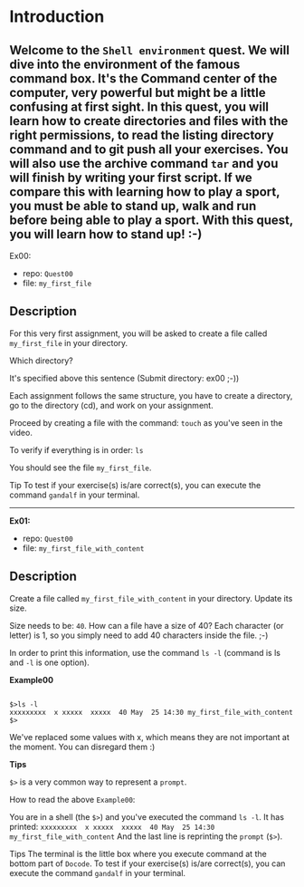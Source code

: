 # Introduction

Welcome to the `Shell environment` quest.
We will dive into the environment of the famous command box. It's the Command center of the computer, very powerful but might be a little confusing at first sight.
In this quest, you will learn how to create directories and files with the right permissions, to read the listing directory command and to git push all your exercises.
You will also use the archive command `tar` and you will finish by writing your first script. If we compare this with learning how to play a sport, you must be able to stand up, walk and run before being able to play a sport. With this quest, you will learn how to stand up! :-)
---------------------------------------------------------------------------------------------------------------------------------------------------------------------------------------
Ex00:

+ repo: `Quest00`
+ file: `my_first_file`

## Description

For this very first assignment, you will be asked to create a file called `my_first_file` in your directory.

Which directory?

It's specified above this sentence (Submit directory: ex00 ;-))

Each assignment follows the same structure, you have to create a directory, go to the directory (cd), and work on your assignment.

Proceed by creating a file with the command: `touch` as you've seen in the video.

To verify if everything is in order: `ls`

You should see the file `my_first_file`.

Tip
To test if your exercise(s) is/are correct(s), you can execute the command `gandalf` in your terminal.

---------------------------------------------------------------------------------------------------------------------------------------------------------------------------------------
**Ex01:**

+ repo: `Quest00`
+ file: `my_first_file_with_content`

## Description

Create a file called `my_first_file_with_content` in your directory. Update its size.

Size needs to be: `40`.
How can a file have a size of 40?
Each character (or letter) is 1, so you simply need to add 40 characters inside the file. ;-)

In order to print this information, use the command `ls -l` (command is ls and `-l` is one option).

**Example00**

```

$>ls -l
xxxxxxxxx  x xxxxx  xxxxx  40 May  25 14:30 my_first_file_with_content
$>

```
We've replaced some values with x, which means they are not important at the moment. You can disregard them :)

**Tips**

`$>` is a very common way to represent a `prompt`.

How to read the above `Example00`:

You are in a shell (the `$>`) and you've executed the command `ls -l`.
It has printed: `xxxxxxxxx  x xxxxx  xxxxx  40 May  25 14:30 my_first_file_with_content`
And the last line is reprinting the `prompt` (`$>`).

Tips
The terminal is the little box where you execute command at the bottom part of `Docode`.
To test if your exercise(s) is/are correct(s), you can execute the command `gandalf` in your terminal.


